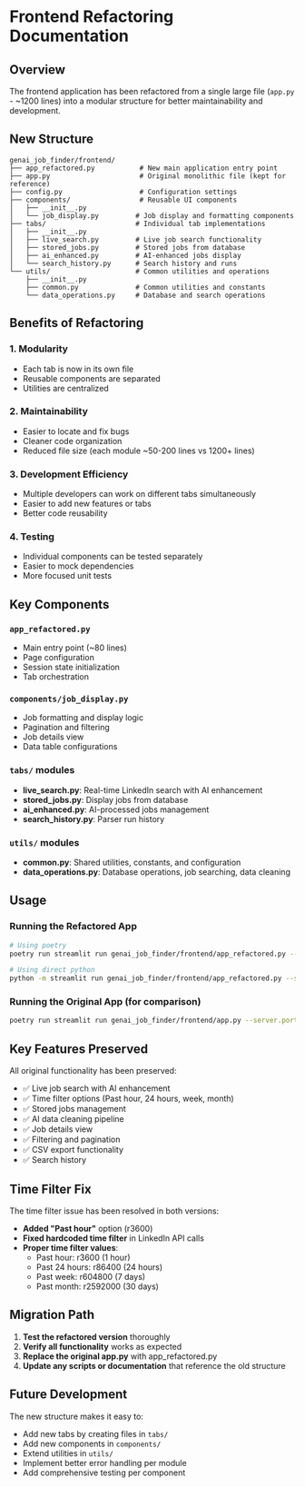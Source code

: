 # Frontend Refactoring Documentation

## Overview
The frontend application has been refactored from a single large file (`app.py` - ~1200 lines) into a modular structure for better maintainability and development.

## New Structure

```
genai_job_finder/frontend/
├── app_refactored.py           # New main application entry point
├── app.py                      # Original monolithic file (kept for reference)
├── config.py                   # Configuration settings
├── components/                 # Reusable UI components
│   ├── __init__.py
│   └── job_display.py         # Job display and formatting components
├── tabs/                      # Individual tab implementations
│   ├── __init__.py
│   ├── live_search.py         # Live job search functionality
│   ├── stored_jobs.py         # Stored jobs from database
│   ├── ai_enhanced.py         # AI-enhanced jobs display
│   └── search_history.py      # Search history and runs
└── utils/                     # Common utilities and operations
    ├── __init__.py
    ├── common.py              # Common utilities and constants
    └── data_operations.py     # Database and search operations
```

## Benefits of Refactoring

### 1. **Modularity**
- Each tab is now in its own file
- Reusable components are separated
- Utilities are centralized

### 2. **Maintainability**
- Easier to locate and fix bugs
- Cleaner code organization
- Reduced file size (each module ~50-200 lines vs 1200+ lines)

### 3. **Development Efficiency**
- Multiple developers can work on different tabs simultaneously
- Easier to add new features or tabs
- Better code reusability

### 4. **Testing**
- Individual components can be tested separately
- Easier to mock dependencies
- More focused unit tests

## Key Components

### `app_refactored.py`
- Main entry point (~80 lines)
- Page configuration
- Session state initialization
- Tab orchestration

### `components/job_display.py`
- Job formatting and display logic
- Pagination and filtering
- Job details view
- Data table configurations

### `tabs/` modules
- **live_search.py**: Real-time LinkedIn search with AI enhancement
- **stored_jobs.py**: Display jobs from database
- **ai_enhanced.py**: AI-processed jobs management
- **search_history.py**: Parser run history

### `utils/` modules
- **common.py**: Shared utilities, constants, and configuration
- **data_operations.py**: Database operations, job searching, data cleaning

## Usage

### Running the Refactored App
```bash
# Using poetry
poetry run streamlit run genai_job_finder/frontend/app_refactored.py --server.port 8502

# Using direct python
python -m streamlit run genai_job_finder/frontend/app_refactored.py --server.port 8502
```

### Running the Original App (for comparison)
```bash
poetry run streamlit run genai_job_finder/frontend/app.py --server.port 8501
```

## Key Features Preserved

All original functionality has been preserved:
- ✅ Live job search with AI enhancement
- ✅ Time filter options (Past hour, 24 hours, week, month)
- ✅ Stored jobs management
- ✅ AI data cleaning pipeline
- ✅ Job details view
- ✅ Filtering and pagination
- ✅ CSV export functionality
- ✅ Search history

## Time Filter Fix

The time filter issue has been resolved in both versions:
- **Added "Past hour"** option (r3600)
- **Fixed hardcoded time filter** in LinkedIn API calls
- **Proper time filter values**: 
  - Past hour: r3600 (1 hour)
  - Past 24 hours: r86400 (24 hours)
  - Past week: r604800 (7 days)
  - Past month: r2592000 (30 days)

## Migration Path

1. **Test the refactored version** thoroughly
2. **Verify all functionality** works as expected
3. **Replace the original app.py** with app_refactored.py
4. **Update any scripts or documentation** that reference the old structure

## Future Development

The new structure makes it easy to:
- Add new tabs by creating files in `tabs/`
- Add new components in `components/`
- Extend utilities in `utils/`
- Implement better error handling per module
- Add comprehensive testing per component
